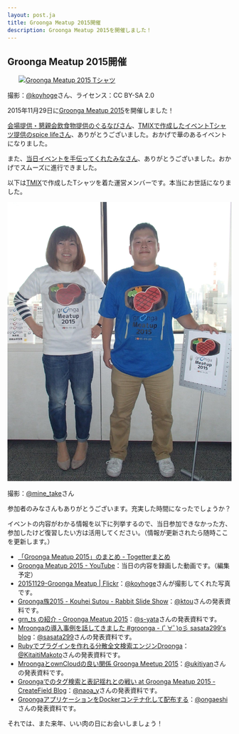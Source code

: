 ```yaml
---
layout: post.ja
title: Groonga Meatup 2015開催
description: Groonga Meatup 2015を開催しました！
---
```


## Groonga Meatup 2015開催

<div style="max-width: 90%; margin: 0px auto;">
  <a data-flickr-embed="true" href="https://www.flickr.com/photos/koyhoge/23360774036/in/album-72157659465505463/" title="Groonga Meatup 2015 Tシャツ"><img src="https://farm1.staticflickr.com/633/23360774036_f4547525a1_z.jpg" width="640" height="428" alt="Groonga Meatup 2015 Tシャツ"></a>
  <script async src="//embedr.flickr.com/assets/client-code.js" charset="utf-8"></script>
</div>

撮影：[@koyhoge](https://twitter.com/koyhoge)さん、ライセンス：CC BY-SA 2.0

2015年11月29日に[Groonga Meatup 2015](https://groonga.doorkeeper.jp/events/31482)を開催しました！

[会場提供・懇親会飲食物提供のぐるなびさん](https://groonga.doorkeeper.jp/events/31482#gnavi)、[TMIXで作成したイベントTシャツ提供のspice lifeさん](https://groonga.doorkeeper.jp/events/31482#spicelife)、ありがとうございました。おかげで華のあるイベントになりました。

また、[当日イベントを手伝ってくれたみなさん](https://github.com/groonga/meetup/issues/13)、ありがとうございました。おかげでスムーズに進行できました。

以下は[TMIX](http://tmix.jp/)で作成したTシャツを着た運営メンバーです。本当にお世話になりました。

![会場提供のぐるなびの砂原さんと当日手伝ってくれた玉野さん](/images/blog/ja/2015-11-29-groonga-meatup-2015/staffs-with-groonga-meatup-2015-t-shirt.jpg)

撮影：[@mine_take](https://twitter.com/mine_take)さん

参加者のみなさんもありがとうございます。充実した時間になったでしょうか？

イベントの内容がわかる情報を以下に列挙するので、当日参加できなかった方、参加したけど復習したい方は活用してください。（情報が更新されたら随時ここを更新します。）

  * [「Groonga Meatup 2015」のまとめ - Togetterまとめ](http://togetter.com/li/904224)
  * [Groonga Meatup 2015 - YouTube](https://www.youtube.com/watch?v=_Ep-OnP1lhA)：当日の内容を録画した動画です。（編集予定）
  * [20151129-Groonga Meatup \| Flickr](https://www.flickr.com/photos/koyhoge/sets/72157659465505463)：[@koyhoge](https://twitter.com/koyhoge)さんが撮影してくれた写真です。
  * [Groonga族2015 - Kouhei Sutou - Rabbit Slide Show](http://slide.rabbit-shocker.org/authors/kou/groonga-meatup-2015/)：[@ktou](https://twitter.com/ktou)さんの発表資料です。
  * [grn_ts の紹介 - Groonga Meatup 2015](http://www.slideshare.net/s5yata/grnts-groonga-meatup-2015)：[@s-yata](https://github.com/s-yata)さんの発表資料です。
  * [Mroongaの導入事例を話してきました #groonga - (ﾟ∀ﾟ)o彡 sasata299's blog](http://blog.livedoor.jp/sasata299/archives/52201195.html)：[@sasata299](https://twitter.com/sasata299)さんの発表資料です。
  * [Rubyでプラグインを作れる分散全文検索エンジンDroonga](https://kitaitimakoto.github.io/apehuci/2015/11/29.html)：[@KitaitiMakoto](https://github.com/KitaitiMakoto)さんの発表資料です。
  * [MroongaとownCloudの良い関係 Groonga Meetup 2015](http://www.slideshare.net/ukitiyan/mroongaowncloud-groonga-meetup-2015)：[@ukitiyan](https://github.com/ukitiyan)さんの発表資料です。
  * [Groongaでのタグ検索と表記揺れとの戦い at Groonga Meatup 2015 - CreateField Blog](http://blog.createfield.com/entry/2015/11/30/120556)：[@naoa_y](https://twitter.com/naoa_y)さんの発表資料です。
  * [GroongaアプリケーションをDockerコンテナ化して配布する](http://www.slideshare.net/GaeshiGaeshi/groongadocker)：[@ongaeshi](https://github.com/ongaeshi)さんの発表資料です。

それでは、また来年、いい肉の日にお会いしましょう！
